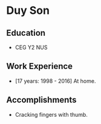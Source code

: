 # Duy Son

## Education

* CEG Y2 NUS

## Work Experience

* [17 years: 1998 - 2016] At home.

## Accomplishments

* Cracking fingers with thumb.